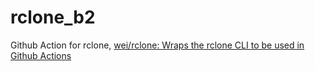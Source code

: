 # rclone_b2
Github Action for rclone, [wei/rclone: Wraps the rclone CLI to be used in Github Actions](https://github.com/wei/rclone)
